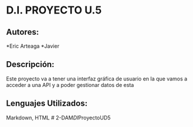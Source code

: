 # D.I. PROYECTO U.5

## Autores:

*Eric Arteaga 
*Javier 

## Descripción:

Este proyecto va a tener una interfaz gráfica de usuario en la que vamos a acceder a una API 
y a poder gestionar datos de esta

## Lenguajes Utilizados:
Markdown, HTML
#   2 - D A M _ D I _ P r o y e c t o U D 5  
 